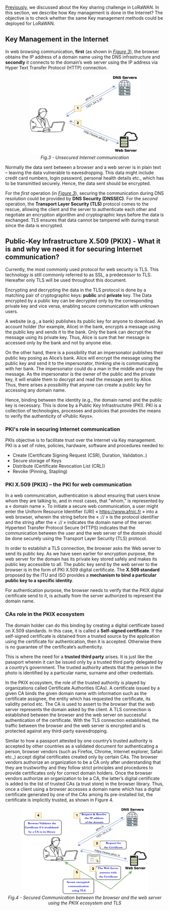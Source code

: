 [Previously](LoRaWAN-Key-Sharing-Challenge.md), we discussed about the Key sharing challenge in LoRaWAN. In this section, we describe how Key management is done in the Internet? The objective is to check whether the same Key management methods could be deployed for LoRaWAN.

## Key Management in the Internet

In web browsing communication, **first** (as shown in [*Figure 3*](/Figures/Web-Without-Security.png)), the browser obtains the IP address of a domain name using the DNS infrastructure and **secondly** it connects to the domain’s web server using the IP address via Hyper Text Transfer Protocol (HTTP) connection.

<p align="center">
  <img width="350" height="250" src="https://github.com/AFNIC/Mutual-Authentication-via-DANE/blob/main/Figures/Web-Without-Security.png">
  <br>
  <em> Fig.3 - Unsecured Internet communication </em>
</p>

Normally the data sent between a browser and a web server is in plain text – leaving the data vulnerable to eavesdropping. This data might include credit card numbers, login password, personal health details etc., which has to be transmitted securely. Hence, the data sent should be encrypted.

For the *first* operation (in [*Figure 3*](/Figures/Web-Without-Security.png)), securing the communication during DNS resolution could be provided by **DNS Security (DNSSEC)**. For the *second* operation, the **Transport Layer Security (TLS)** protocol comes to the rescue, allowing the client and the server to authenticate each other and negotiate an encryption algorithm and cryptographic keys before the data is exchanged. TLS ensures that data cannot be tampered with during transit since the data is encrypted. 

## Public-Key Infrastructure X.509 (PKIX) - What it is and why we need it for securing Internet communication?

Currently, the most commonly used protocol for web security is TLS. This technology is still commonly referred to as SSL,  a predecessor to TLS. Hereafter only TLS will be used throughout this document.

Encrypting and decrypting the data in the TLS protocol is done by a matching pair of cryptographic keys: **public** and **private** key. The Data encrypted by a public key can be decrypted only by the corresponding private key and vice versa, enabling secure communication with unknown users.

A website (e.g., a bank) publishes its public key for anyone to download. An account holder (for example, Alice) in the bank, encrypts a message using the public key and sends it to the bank. Only the bank can decrypt the message using its private key. Thus, Alice is sure that her message is accessed only by the bank and not by anyone else.

On the other hand, there is a possibility that an impersonator publishes their public key posing as Alice’s bank. Alice will encrypt the message using the public key and send it to the impersonator, thinking she is communicating with her bank. The impersonator could do a man in the middle and copy the message. As the impersonator is the owner of the public and the private key, it will enable them to decrypt and read the message sent by Alice. Thus, there arises a possibility that anyone can create a public key for accessing any domain name.

Hence, binding between the identity (e.g., the domain name) and the public key is necessary. This is done by a Public Key Infrastructutre (PKI). PKI is a collection of technologies, processes and policies that provides the means to verify the authenticity of «Public Keys». 

### PKI's role in securing Internet communication

PKIs objective is to facilitate trust over the Internet via Key management. PKI is a set of roles, policies, hardware, software and procedures needed to:

  * Create (Certificate Signing Request (CSR), Duration, Validation..)
  * Secure storage of Keys
  * Distribute (Certificate Revocation List (CRL))
  * Revoke (Pinning, Stapling)

### PKI X.509 (PKIX) – the PKI for web communication

In a web communication, authentication is about ensuring that users know whom they are talking to, and in most cases, that "whom," is represented by a « domain name ». To initiate a secure web communication, a user might enter the Uniform Resource Identifier (URI)  « https://www.afnic.fr » into a web browser, wherein the string before the « :// » is the protocol identifier and the string after the « :// » indicates the domain name of the server. Hypertext Transfer Protocol Secure (HTTPS) indicates that the communication between the user and the web server of the domain should be done securely using the Transport Layer Security (TLS) protocol.

In order to establish a TLS connection, the browser asks the Web server to send its public key. As we have seen earlier for encryption purpose, the web server for the domain has its private key stored safely and makes its public key accessible to all. The public key  send by the web server to the browser is in the form of PKI X.509 digital certificate. The **X.509 standard** proposed by the ITU and ISO provides a **mechanism to bind a particular public key to a specific identity**. 

For authentication purpose, the browser needs to verify that the PKIX digital certificate send to it, is actually  from the server authorized to represent the domain name.

### CAs role in the PKIX ecosystem

The domain holder can do this binding by creating a digital certificate based on X.509 standards. In this case, it is called a **Self-signed certificate**. If the self-signed certificate is obtained from a trusted source by the application using the certificate for authentication, then it is accepted. Otherwise there is no guarantee of the certificate’s authenticity.

This is where the need for a **trusted third party** arises. It is just like the passport wherein it can be issued only by a trusted third party delegated by a country’s government. The trusted authority attests that the person in the photo is identified by a particular name, surname and other credentials.

In the PKIX ecosystem, the role of the trusted authority is played by organizations called Certificate Authorities (CAs). A certificate issued by a given CA binds the given domain name with information such as the certificate assignee, the entity which has requested the certificate, its validity period etc. The CA is used to assert to the browser that the web server represents the domain asked by the client. A TLS connection is established between the browser and the web server on successful authentication of the certificate. With the TLS connection established, the traffic between the browser and the web server is encrypted and is protected against any third-party eavesdropping.

Similar to how a passport attested by one country’s trusted authority is accepted by other countries as a validated document for authenticating a person, browser vendors (such as Firefox, Chrome, Internet explorer, Safari etc.,) accept digital certificates created only by certain CAs. The browser vendors authorize an organization to be a CA only after understanding that they are trustworthy and they follow strict principles and procedures to provide certificates only for correct domain holders. Once the browser vendors authorize an organization to be a CA, the latter’s digital certificate is added to the list of trusted CAs (a trust store) in the browser library. Thus, once a client using a browser accesses a domain name which has a digital certificate generated by one of the CAs among its pre-installed list, the certificate is implicitly trusted, as shown in Figure 4.

<p align="center">
  <img width="400" height="275" src="https://github.com/AFNIC/Mutual-Authentication-via-DANE/blob/main/Figures/Web-Communication-CA.png">
  <br>
  <em> Fig.4 - Secured Communication between the browser and the web server using the PKIX ecosystem and TLS </em>
</p>









